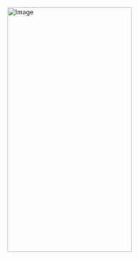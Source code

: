<img src="https://github.com/Manisankar-ch/sampleChat/assets/67576566/e0b83fe4-2f7e-4e94-97f4-d19886da1ae8" alt="Image" style="width: 280px; height: 550px;">
